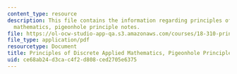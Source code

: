 ```yaml
---
content_type: resource
description: This file contains the information regarding principles of discrete applied
  mathematics, pigeonhole principle notes.
file: https://ol-ocw-studio-app-qa.s3.amazonaws.com/courses/18-310-principles-of-discrete-applied-mathematics-fall-2013/ce68ab24d3cac4f2d808ced2705e6375_MIT18_310F13_Ch2.pdf
file_type: application/pdf
resourcetype: Document
title: Principles of Discrete Applied Mathematics, Pigeonhole Principle Notes
uid: ce68ab24-d3ca-c4f2-d808-ced2705e6375
---
```


